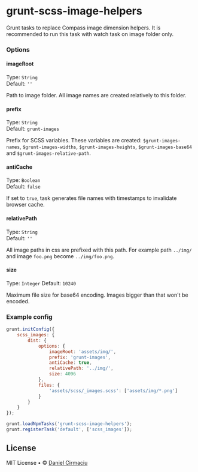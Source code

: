 # grunt-scss-image-helpers

Grunt tasks to replace Compass image dimension helpers. It is recommended to run this task with watch task on image folder only.

### Options

#### imageRoot

Type: `String`  
Default: `''`

Path to image folder. All image names are created relatively to this folder.

#### prefix

Type: `String`  
Default: `grunt-images`

Prefix for SCSS variables. These variables are created: `$grunt-images-names`, `$grunt-images-widths`, `$grunt-images-heights`, `$grunt-images-base64` and `$grunt-images-relative-path`.

#### antiCache

Type: `Boolean`  
Default: `false`

If set to `true`, task generates file names with timestamps to invalidate browser cache.


#### relativePath

Type: `String`  
Default: `''`

All image paths in css are prefixed with this path. For example path `../img/` and image `foo.png` become `../img/foo.png`.

#### size

Type: `Integer`
Default: `10240`

Maximum file size for base64 encoding. Images bigger than that won't be encoded.

### Example config

```javascript
grunt.initConfig({
    scss_images: {
        dist: {
            options: {
                imageRoot: 'assets/img/',
                prefix: 'grunt-images',
                antiCache: true,
                relativePath: '../img/',
                size: 4096
            },
            files: {
                'assets/scss/_images.scss': ['assets/img/*.png']
            }
        }
    }
});

grunt.loadNpmTasks('grunt-scss-image-helpers');
grunt.registerTask('default', ['scss_images']);
```
## License

MIT License • © [Daniel Cirmaciu](http://cirmaciu.cz)
